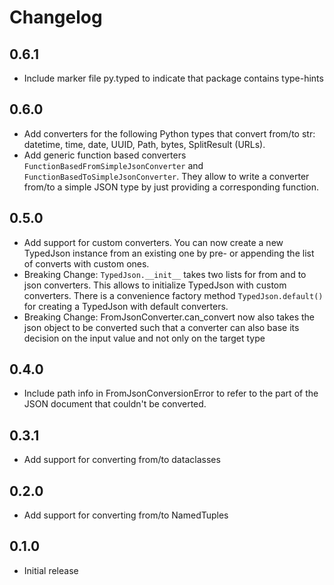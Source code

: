 Changelog
=========

## 0.6.1

- Include marker file py.typed to indicate that package contains type-hints

## 0.6.0

- Add converters for the following Python types that convert from/to str: datetime, time, date, UUID, Path, bytes, 
  SplitResult (URLs).
- Add generic function based converters `FunctionBasedFromSimpleJsonConverter` and `FunctionBasedToSimpleJsonConverter`.
  They allow to write a converter from/to a simple JSON type by just providing a corresponding function.

## 0.5.0

- Add support for custom converters. You can now create a new TypedJson instance from an existing one
  by pre- or appending the list of converts with custom ones.
- Breaking Change: `TypedJson.__init__` takes two lists for from and to json converters. This allows
  to initialize TypedJson with custom converters. There is a convenience factory method `TypedJson.default()` 
  for creating a TypedJson with default converters. 
- Breaking Change: FromJsonConverter.can_convert now also takes the json object to be converted such that
  a converter can also base its decision on the input value and not only on the target type

## 0.4.0

- Include path info in FromJsonConversionError to refer to the part of the JSON document 
  that couldn't be converted.

## 0.3.1

- Add support for converting from/to dataclasses

## 0.2.0

- Add support for converting from/to NamedTuples

## 0.1.0

- Initial release
